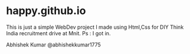 # happy.github.io

This is just a simple WebDev project I made using Html,Css for DIY Think India recruitment drive at Mnit.
Ps : I got in.

Abhishek Kumar
@abhishekkumar1775
